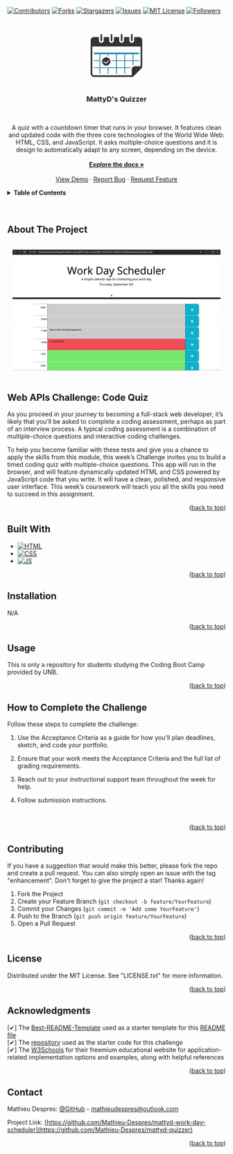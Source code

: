 <a name="readme-top"></a>

[![Contributors][contributors-shield]][contributors-url]
[![Forks][forks-shield]][forks-url]
[![Stargazers][stars-shield]][stars-url]
[![Issues][issues-shield]][issues-url]
[![MIT License][license-shield]][license-url]
[![Followers][followers-shield]][followers-url]

<!-- PROJECT LOGO -->

<br />
<div align="center">
  <a href="https://mathieu-despres.github.io/mattyd-work-day-scheduler">
    <img src="./Assets/mattyd-work-day-scheduler-icon.png" alt="Logo" width="128" height="128">
  </a>

<br>

<h3 align="center"><b>MattyD's Quizzer</b></h3>

<br>

  <p align="center">
    A quiz with a countdown timer that runs in your browser. It features clean and updated code with the three core technologies of the World Wide Web: HTML, CSS, and JavaScript. It asks multiple-choice questions and it is design to automatically adapt to any screen, depending on the device.
    <br></br>
    <a href="https://github.com/Mathieu-Despres/mattyd-work-day-scheduler"><strong>Explore the docs »</strong></a>
    <br />
    <br />
    <a href="https://mathieu-despres.github.io/mattyd-work-day-scheduler/">View Demo</a>
    ·
    <a href="https://github.com/Mathieu-Despres/mattyd-work-day-scheduler/issues">Report Bug</a>
    ·
    <a href="https://github.com/Mathieu-Despres/mattyd-work-day-scheduler/issues/issues">Request Feature</a>
  </p>
</div>

<!-- TABLE OF CONTENTS -->

<details>
      <summary><b>Table of Contents</b></summary>
    <ol><br>
      <li><a href="#about-the-project">About The Project</a></li>
      <li><a href="#built-with">Built With</a></li>
      <li><a href="#installation">Installation</a></li>
      <li><a href="#usage">Usage</a></li>
      <li><a href="#roadmap">How to Complete the Challenge</a></li>
      <li><a href="#contributing">Contributing</a></li>
      <li><a href="#license">License</a></li>
      <li><a href="#acknowledgments">Acknowledgments</a></li>
      <li><a href="#contact">Contact</a></li>
    </ol>
</details>
<br></br>

<!-- ABOUT THE PROJECT -->

## About The Project

<br>

<div align="center">
  <a href="https://mathieu-despres.github.io/mattyd-work-day-scheduler/">
    <img src="./Assets/05-third-party-apis-homework-demo.gif" alt="Logo">
  </a>
  </div><br>



<h2><b>Web APIs Challenge: Code Quiz</b></h2>

As you proceed in your journey to becoming a full-stack web developer, it’s likely that you’ll be asked to complete a coding assessment, perhaps as part of an interview process. A typical coding assessment is a combination of multiple-choice questions and interactive coding challenges.

To help you become familiar with these tests and give you a chance to apply the skills from this module, this week’s Challenge invites you to build a timed coding quiz with multiple-choice questions. This app will run in the browser, and will feature dynamically updated HTML and CSS powered by JavaScript code that you write. It will have a clean, polished, and responsive user interface. This week’s coursework will teach you all the skills you need to succeed in this assignment.


<p align="right">(<a href="#readme-top">back to top</a>)</p>

<!-- FRAMEWORKS AND/OR LIBRARIES USED -->

## Built With

* [![HTML][HTML.com]][HTML-url]
* [![CSS][Css.com]][Css-url]
* [![JS][js.com]][JS-url]

<p align="right">(<a href="#readme-top">back to top</a>)</p>

<!-- GETTING STARTED -->

## Installation

N/A

<p align="right">(<a href="#readme-top">back to top</a>)</p>

<!-- USAGE EXAMPLES -->

## Usage

This is only a repository for students studying the Coding Boot Camp provided by UNB.

<p align="right">(<a href="#readme-top">back to top</a>)</p>

<!-- COMPLETE THE CHALLENGE -->

## How to Complete the Challenge

Follow these steps to complete the challenge:

1. Use the Acceptance Criteria as a guide for how you'll plan deadlines, sketch, and code your portfolio.

2. Ensure that your work meets the Acceptance Criteria and the full list of grading requirements.

3. Reach out to your instructional support team throughout the week for help.

4. Follow submission instructions.

<br>

<p align="right">(<a href="#readme-top">back to top</a>)</p>

<!-- CONTRIBUTING -->

## Contributing

If you have a suggestion that would make this better, please fork the repo and create a pull request. You can also simply open an issue with the tag "enhancement".
Don't forget to give the project a star! Thanks again!

1. Fork the Project
2. Create your Feature Branch (`git checkout -b feature/YourFeature`)
3. Commit your Changes (`git commit -m 'Add some YourFeature'`)
4. Push to the Branch (`git push origin feature/YourFeature`)
5. Open a Pull Request

<p align="right">(<a href="#readme-top">back to top</a>)</p>

<!-- LICENSE -->

## License

Distributed under the MIT License. See "LICENSE.txt" for more information.

<p align="right">(<a href="#readme-top">back to top</a>)</p>

<!-- ACKNOWLEDGMENTS -->

## Acknowledgments

[&#10004;]&nbsp;The [Best-README-Template](https://github.com/othneildrew/Best-README-Template) used as a starter template for this [README file](https://github.com/Mathieu-Despres/courses-challenge-module-1/blob/main/README.md)<br>
[&#10004;]&nbsp;The [repository](https://github.com/coding-boot-camp/crispy-octo-meme) used as the starter code for this challenge<br>
[&#10004;]&nbsp;The [W3Schools](https://www.w3schools.com/) for their freemium educational website for application-related implementation options and examples, along with helpful references<br>

<p align="right">(<a href="#readme-top">back to top</a>)</p>

<!-- CONTACT -->

## Contact

Mathieu Despres: [@GitHub](https://github.com/Mathieu-Despres) - mathieudespres@outlook.com

Project Link: [https://github.com/Mathieu-Despres/mattyd-work-day-scheduler](https://github.com/Mathieu-Despres/mattyd-quizzer)

<p align="right">(<a href="#readme-top">back to top</a>)</p>

<!-- MARKDOWN LINKS & IMAGES -->

<!-- https://www.markdownguide.org/basic-syntax/#reference-style-links -->
[contributors-shield]: https://img.shields.io/github/contributors/Mathieu-Despres/courses-challenge-module-1?color=Green&style=for-the-badge
[contributors-url]: https://github.com/Mathieu-Despres/courses-challenge-module-1/graphs/contributors
[forks-shield]: https://img.shields.io/github/forks/Mathieu-Despres/courses-challenge-module-1?style=for-the-badge
[forks-url]: https://github.com/Mathieu-Despres/courses-challenge-module-1/network/members
[stars-shield]: https://img.shields.io/github/stars/Mathieu-Despres/courses-challenge-module-1?color=Green&style=for-the-badge
[stars-url]: https://github.com/Mathieu-Despres/courses-challenge-module-1/stargazers
[issues-shield]: https://img.shields.io/github/issues/Mathieu-Despres/courses-challenge-module-1.svg?style=for-the-badge
[issues-url]: https://github.com/Mathieu-Despres/courses-challenge-module-1/issues
[license-shield]: https://img.shields.io/github/license/Mathieu-Despres/courses-challenge-module-1.svg?style=for-the-badge
[license-url]: https://github.com/Mathieu-Despres/courses-challenge-module-1/blob/main/LICENSE
[followers-shield]: https://img.shields.io/github/followers/Mathieu-Despres?style=for-the-badge
[followers-url]: https://linkedin.com/in/linkedin_username
[product-screenshot]: ./Develop/images/screenshot.jpeg
[Next.js]: https://img.shields.io/badge/next.js-000000?style=for-the-badge&logo=nextdotjs&logoColor=white
[Next-url]: https://nextjs.org/
[React.js]: https://img.shields.io/badge/React-20232A?style=for-the-badge&logo=react&logoColor=61DAFB
[React-url]: https://reactjs.org/
[Vue.js]: https://img.shields.io/badge/Vue.js-35495E?style=for-the-badge&logo=vuedotjs&logoColor=4FC08D
[Vue-url]: https://vuejs.org/
[Angular.io]: https://img.shields.io/badge/Angular-DD0031?style=for-the-badge&logo=angular&logoColor=white
[Angular-url]: https://angular.io/
[Svelte.dev]: https://img.shields.io/badge/Svelte-4A4A55?style=for-the-badge&logo=svelte&logoColor=FF3E00
[Svelte-url]: https://svelte.dev/
[Laravel.com]: https://img.shields.io/badge/Laravel-FF2D20?style=for-the-badge&logo=laravel&logoColor=white
[Laravel-url]: https://laravel.com
[Bootstrap.com]: https://img.shields.io/badge/Bootstrap-563D7C?style=for-the-badge&logo=bootstrap&logoColor=white
[Bootstrap-url]: https://getbootstrap.com
[JQuery.com]: https://img.shields.io/badge/jQuery-0769AD?style=for-the-badge&logo=jquery&logoColor=white
[JQuery-url]: https://jquery.com 
[CSS.com]: https://raw.githubusercontent.com/Mathieu-Despres/courses-challenge-module-1/fb01f6d47c8a56871d880d512e10b5e5ae676ca5/images/CSS-Cascading%20Style%20Sheets-blue.svg
[CSS-url]: https://www.w3schools.com/css/default.asp
[HTML.com]: https://raw.githubusercontent.com/Mathieu-Despres/courses-challenge-module-1/fb01f6d47c8a56871d880d512e10b5e5ae676ca5/images/HTML-HyperText%20Markup%20Language-orange.svg
[HTML-url]: https://www.w3schools.com/html/default.asp
[JS.com]: https://img.shields.io/badge/JS-JavaScript-yellow
[JS-url]: https://www.w3schools.com/js/default.asp
[PHP.com]: https://img.shields.io/badge/PHP-PHP%3A%20Hypertext%20Preprocessor-blue
[PHP-url]: https://www.w3schools.com/php/default.asp
